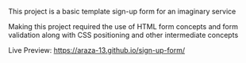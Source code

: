 This project is a basic template sign-up form for an imaginary service 

Making this project required the use of HTML form concepts and form validation along with CSS positioning and other intermediate concepts

Live Preview: https://araza-13.github.io/sign-up-form/